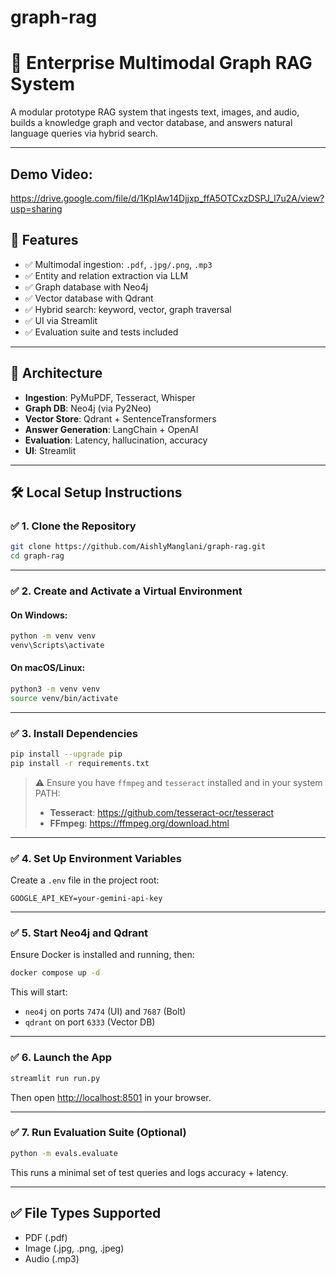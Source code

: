 # graph-rag

# 🧠 Enterprise Multimodal Graph RAG System

A modular prototype RAG system that ingests text, images, and audio, builds a knowledge graph and vector database, and answers natural language queries via hybrid search.

---

## Demo Video:
https://drive.google.com/file/d/1KpIAw14Djjxp_ffA5OTCxzDSPJ_l7u2A/view?usp=sharing

## 🚀 Features
- ✅ Multimodal ingestion: `.pdf`, `.jpg/.png`, `.mp3`
- ✅ Entity and relation extraction via LLM
- ✅ Graph database with Neo4j
- ✅ Vector database with Qdrant
- ✅ Hybrid search: keyword, vector, graph traversal
- ✅ UI via Streamlit
- ✅ Evaluation suite and tests included

---

## 🧱 Architecture
- **Ingestion**: PyMuPDF, Tesseract, Whisper
- **Graph DB**: Neo4j (via Py2Neo)
- **Vector Store**: Qdrant + SentenceTransformers
- **Answer Generation**: LangChain + OpenAI
- **Evaluation**: Latency, hallucination, accuracy
- **UI**: Streamlit

---


## 🛠️ Local Setup Instructions

### ✅ 1. Clone the Repository
```bash
git clone https://github.com/AishlyManglani/graph-rag.git
cd graph-rag
```

---

### ✅ 2. Create and Activate a Virtual Environment
#### On Windows:
```bash
python -m venv venv
venv\Scripts\activate
```

#### On macOS/Linux:
```bash
python3 -m venv venv
source venv/bin/activate
```

---

### ✅ 3. Install Dependencies
```bash
pip install --upgrade pip
pip install -r requirements.txt
```

> ⚠️ Ensure you have `ffmpeg` and `tesseract` installed and in your system PATH:
> - **Tesseract**: https://github.com/tesseract-ocr/tesseract
> - **FFmpeg**: https://ffmpeg.org/download.html

---

### ✅ 4. Set Up Environment Variables
Create a `.env` file in the project root:
```env
GOOGLE_API_KEY=your-gemini-api-key
```

---

### ✅ 5. Start Neo4j and Qdrant
Ensure Docker is installed and running, then:
```bash
docker compose up -d
```
This will start:
- `neo4j` on ports `7474` (UI) and `7687` (Bolt)
- `qdrant` on port `6333` (Vector DB)

---

### ✅ 6. Launch the App
```bash
streamlit run run.py
```
Then open [http://localhost:8501](http://localhost:8501) in your browser.

---

### ✅ 7. Run Evaluation Suite (Optional)
```bash
python -m evals.evaluate
```
This runs a minimal set of test queries and logs accuracy + latency.

---

## ✅ File Types Supported
- PDF (.pdf)
- Image (.jpg, .png, .jpeg)
- Audio (.mp3)





